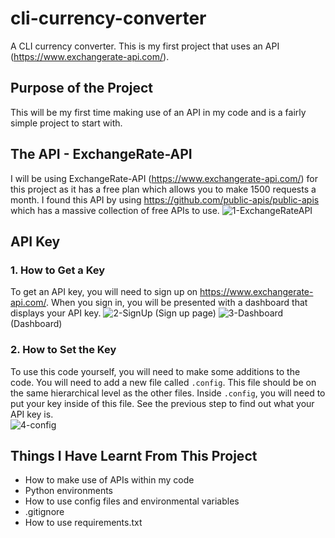 # cli-currency-converter
A CLI currency converter. This is my first project that uses an API (https://www.exchangerate-api.com/).
## Purpose of the Project
This will be my first time making use of an API in my code and is a fairly simple project to start with.
## The API - ExchangeRate-API
I will be using ExchangeRate-API (https://www.exchangerate-api.com/) for this project as it has a free plan which allows you to make 1500 requests a month. I found this API by using https://github.com/public-apis/public-apis which has a massive collection of free APIs to use. 
![1-ExchangeRateAPI](https://github.com/JoshuaBilsland/cli-currency-converter/assets/85071575/5c416438-7f7a-4a6e-a71b-fda50839f314)
## API Key
### 1. How to Get a Key
To get an API key, you will need to sign up on https://www.exchangerate-api.com/. When you sign in, you will be presented with a dashboard that displays your API key.
![2-SignUp](https://github.com/JoshuaBilsland/cli-currency-converter/assets/85071575/bb96e873-2544-4e4e-b1d8-ba80886f5590)
(Sign up page)
![3-Dashboard](https://github.com/JoshuaBilsland/cli-currency-converter/assets/85071575/3c08ba3f-c9f5-4ba8-afa5-287e3c2d63bb)
(Dashboard)
### 2. How to Set the Key
To use this code yourself, you will need to make some additions to the code. You will need to add a new file called `.config`. This file should be on the same hierarchical level as the other files. Inside `.config`, you will need to put your key inside of this file. See the previous step to find out what your API key is.
<br>![4-config](https://github.com/JoshuaBilsland/cli-currency-converter/assets/85071575/c4156a4a-8e6f-41d6-a160-e1eba9dca64b)</br>
## Things I Have Learnt From This Project
* How to make use of APIs within my code
* Python environments
* How to use config files and environmental variables
* .gitignore
* How to use requirements.txt
